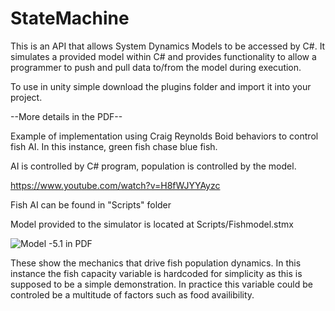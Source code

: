 # StateMachine

This is an API that allows System Dynamics Models to be accessed by C#. It simulates a provided model within C# and provides functionality to allow a programmer to push and pull data to/from the model during execution. 

To use in unity simple download the plugins folder and import it into your project. 

--More details in the PDF--

Example of implementation using Craig Reynolds Boid behaviors to control fish AI.
In this instance, green fish chase blue fish.

AI is controlled by C# program, population is controlled by the model.

https://www.youtube.com/watch?v=H8fWJYYAyzc

Fish AI can be found in "Scripts" folder

Model provided to the simulator is located at Scripts/Fishmodel.stmx

![Model](https://i.imgur.com/TC56pBG.png)
-5.1 in PDF

These show the mechanics that drive fish population dynamics. In this instance the fish capacity variable is hardcoded for simplicity as this is supposed to be a simple demonstration. In practice this variable could be controled be a multitude of factors such as food availibility. 


